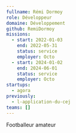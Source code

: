 ```yaml
---
fullname: Rémi Dormoy
role: Développeur
domaine: Développement
github: RemiDormoy
missions:
  - start: 2022-01-03
    end: 2022-05-31
    status: service
    employer: Octo
  - start: 2024-01-02
    end: 2024-06-01
    status: service
    employer: Octo
startups:
  - agora
previously:
  - l-application-du-cej
teams: []
---
```

Footballeur amateur
